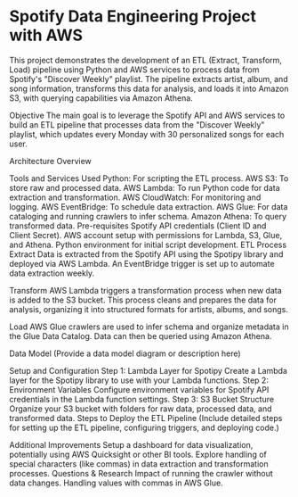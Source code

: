 # Spotify Data Engineering Project with AWS

This project demonstrates the development of an ETL (Extract, Transform, Load) pipeline using Python and AWS services to process data from Spotify's "Discover Weekly" playlist. The pipeline extracts artist, album, and song information, transforms this data for analysis, and loads it into Amazon S3, with querying capabilities via Amazon Athena.

Objective
The main goal is to leverage the Spotify API and AWS services to build an ETL pipeline that processes data from the "Discover Weekly" playlist, which updates every Monday with 30 personalized songs for each user.

Architecture Overview

Tools and Services Used
Python: For scripting the ETL process.
AWS S3: To store raw and processed data.
AWS Lambda: To run Python code for data extraction and transformation.
AWS CloudWatch: For monitoring and logging.
AWS EventBridge: To schedule data extraction.
AWS Glue: For data cataloging and running crawlers to infer schema.
Amazon Athena: To query transformed data.
Pre-requisites
Spotify API credentials (Client ID and Client Secret).
AWS account setup with permissions for Lambda, S3, Glue, and Athena.
Python environment for initial script development.
ETL Process
Extract
Data is extracted from the Spotify API using the Spotipy library and deployed via AWS Lambda. An EventBridge trigger is set up to automate data extraction weekly.

Transform
AWS Lambda triggers a transformation process when new data is added to the S3 bucket. This process cleans and prepares the data for analysis, organizing it into structured formats for artists, albums, and songs.

Load
AWS Glue crawlers are used to infer schema and organize metadata in the Glue Data Catalog. Data can then be queried using Amazon Athena.

Data Model
(Provide a data model diagram or description here)

Setup and Configuration
Step 1: Lambda Layer for Spotipy
Create a Lambda layer for the Spotipy library to use with your Lambda functions.
Step 2: Environment Variables
Configure environment variables for Spotify API credentials in the Lambda function settings.
Step 3: S3 Bucket Structure
Organize your S3 bucket with folders for raw data, processed data, and transformed data.
Steps to Deploy the ETL Pipeline
(Include detailed steps for setting up the ETL pipeline, configuring triggers, and deploying code.)

Additional Improvements
Setup a dashboard for data visualization, potentially using AWS Quicksight or other BI tools.
Explore handling of special characters (like commas) in data extraction and transformation processes.
Questions & Research
Impact of running the crawler without data changes.
Handling values with commas in AWS Glue.
